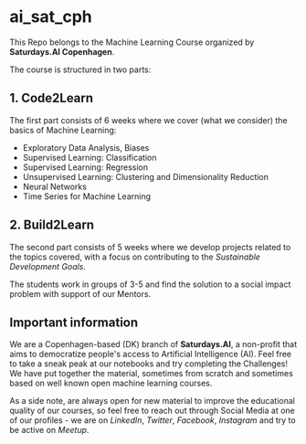 # ai_sat_cph
This Repo belongs to the Machine Learning Course organized by __Saturdays.AI Copenhagen__.

The course is structured in two parts:

## 1. Code2Learn
  The first part consists of 6 weeks where we cover (what we consider) the basics of Machine Learning:
  - Exploratory Data Analysis, Biases
  - Supervised Learning: Classification
  - Supervised Learning: Regression
  - Unsupervised Learning: Clustering and Dimensionality Reduction
  - Neural Networks
  - Time Series for Machine Learning

## 2. Build2Learn
  The second part consists of 5 weeks where we develop projects related to the topics covered, with a focus on contributing to the _Sustainable Development Goals_. 
  
  The students work in groups of 3-5 and find the solution to a social impact problem with support of our Mentors.
  
## Important information
We are a Copenhagen-based (DK) branch of __Saturdays.AI__, a non-profit that aims to democratize people's access to Artificial Intelligence (AI).
Feel free to take a sneak peak at our notebooks and try completing the Challenges! We have put together the material, sometimes from scratch and sometimes based on well known open machine learning courses.

As a side note, are always open for new material to improve the educational quality of our courses, so feel free to reach out through Social Media at one of our profiles - we are on _LinkedIn_, _Twitter_, _Facebook_, _Instagram_ and try to be active on _Meetup_. 
